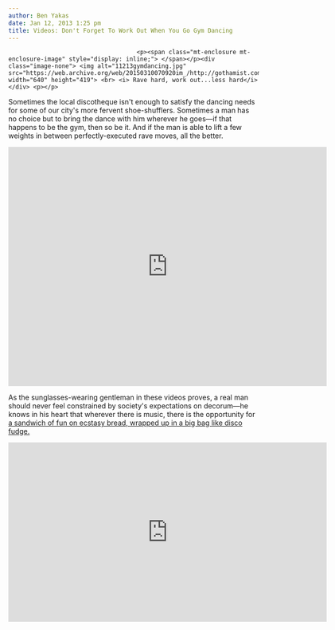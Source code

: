 ```yaml
---
author: Ben Yakas
date: Jan 12, 2013 1:25 pm
title: Videos: Don't Forget To Work Out When You Go Gym Dancing
---
```


	
										<p><span class="mt-enclosure mt-enclosure-image" style="display: inline;"> </span></p><div class="image-none"> <img alt="11213gymdancing.jpg" src="https://web.archive.org/web/20150310070920im_/http://gothamist.com/attachments/byakas/11213gymdancing.jpg" width="640" height="419"> <br> <i> Rave hard, work out...less hard</i></div> <p></p>

<p>Sometimes the local discotheque isn&apos;t enough to satisfy the dancing needs for some of our city&apos;s more fervent shoe-shufflers. Sometimes a man has no choice but to bring the dance with him wherever he goes&#x2014;if that happens to be the gym, then so be it. And if the man is able to lift a few weights in between perfectly-executed rave moves, all the better. </p>

<p><iframe width="640" height="480" src="https://web.archive.org/web/20150310070920if_/http://www.youtube.com/embed/rC5uChVFqko" frameborder="0" allowfullscreen></iframe></p>

<p>As the sunglasses-wearing gentleman in these videos proves, a real man should never feel constrained by society&apos;s expectations on decorum&#x2014;he knows in his heart that wherever there is music, there is the opportunity for <a href="https://web.archive.org/web/20150310070920/http://www.youtube.com/watch?v=w0nXCXCcCpE">a sandwich of fun on ecstasy bread, wrapped up in a big bag like disco fudge.</a></p>

<p><iframe width="640" height="360" src="https://web.archive.org/web/20150310070920if_/http://www.youtube.com/embed/36C9WRJcwV0" frameborder="0" allowfullscreen></iframe></p>					
										
									
				